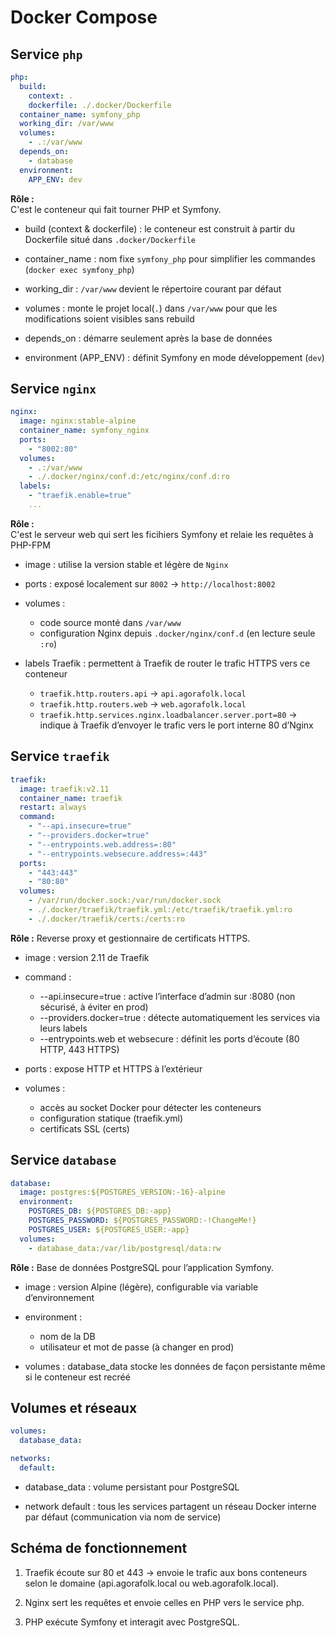 # Docker Compose

## Service `php`

```yaml
php:
  build:
    context: .
    dockerfile: ./.docker/Dockerfile
  container_name: symfony_php
  working_dir: /var/www
  volumes:
    - .:/var/www
  depends_on:
    - database
  environment:
    APP_ENV: dev
```

**Rôle :**  
C'est le conteneur qui fait tourner PHP et Symfony.

- build (context & dockerfile) : le conteneur est construit à partir du Dockerfile situé dans `.docker/Dockerfile`

- container_name : nom fixe `symfony_php` pour simplifier les commandes (`docker exec symfony_php`)

- working_dir : `/var/www` devient le répertoire courant par défaut

- volumes : monte le projet local(`.`) dans `/var/www` pour que les modifications soient visibles sans rebuild

- depends_on : démarre seulement après la base de données

- environment (APP_ENV) : définit Symfony en mode développement (`dev`)

## Service `nginx`

```yaml
nginx:
  image: nginx:stable-alpine
  container_name: symfony_nginx
  ports:
    - "8002:80"
  volumes:
    - .:/var/www
    - ./.docker/nginx/conf.d:/etc/nginx/conf.d:ro
  labels:
    - "traefik.enable=true"
    ...
```

**Rôle :**  
C'est le serveur web qui sert les ficihiers Symfony et relaie les requêtes à PHP-FPM

- image : utilise la version stable et légère de `Nginx`

- ports : exposé localement sur `8002` -> `http://localhost:8002`

- volumes :

  - code source monté dans `/var/www`
  - configuration Nginx depuis `.docker/nginx/conf.d` (en lecture seule `:ro`)

- labels Traefik : permettent à Traefik de router le trafic HTTPS vers ce conteneur
  - `traefik.http.routers.api` -> `api.agorafolk.local`
  - `traefik.http.routers.web` -> `web.agorafolk.local`
  - `traefik.http.services.nginx.loadbalancer.server.port=80` -> indique à Traefik d’envoyer le trafic vers le port interne 80 d’Nginx

## Service `traefik`

```yaml
traefik:
  image: traefik:v2.11
  container_name: traefik
  restart: always
  command:
    - "--api.insecure=true"
    - "--providers.docker=true"
    - "--entrypoints.web.address=:80"
    - "--entrypoints.websecure.address=:443"
  ports:
    - "443:443"
    - "80:80"
  volumes:
    - /var/run/docker.sock:/var/run/docker.sock
    - ./.docker/traefik/traefik.yml:/etc/traefik/traefik.yml:ro
    - ./.docker/traefik/certs:/certs:ro
```

**Rôle :**
Reverse proxy et gestionnaire de certificats HTTPS.

- image : version 2.11 de Traefik

- command :

  - --api.insecure=true : active l’interface d’admin sur :8080 (non sécurisé, à éviter en prod)
  - --providers.docker=true : détecte automatiquement les services via leurs labels
  - --entrypoints.web et websecure : définit les ports d’écoute (80 HTTP, 443 HTTPS)

- ports : expose HTTP et HTTPS à l’extérieur

- volumes :
  - accès au socket Docker pour détecter les conteneurs
  - configuration statique (traefik.yml)
  - certificats SSL (certs)

## Service `database`

```yaml
database:
  image: postgres:${POSTGRES_VERSION:-16}-alpine
  environment:
    POSTGRES_DB: ${POSTGRES_DB:-app}
    POSTGRES_PASSWORD: ${POSTGRES_PASSWORD:-!ChangeMe!}
    POSTGRES_USER: ${POSTGRES_USER:-app}
  volumes:
    - database_data:/var/lib/postgresql/data:rw
```

**Rôle :**
Base de données PostgreSQL pour l’application Symfony.

- image : version Alpine (légère), configurable via variable d’environnement

- environment :

  - nom de la DB
  - utilisateur et mot de passe (à changer en prod)

- volumes : database_data stocke les données de façon persistante même si le conteneur est recréé

## Volumes et réseaux

```yaml
volumes:
  database_data:

networks:
  default:
```

- database_data : volume persistant pour PostgreSQL

- network default : tous les services partagent un réseau Docker interne par défaut (communication via nom de service)

## Schéma de fonctionnement

1. Traefik écoute sur 80 et 443 → envoie le trafic aux bons conteneurs selon le domaine (api.agorafolk.local ou web.agorafolk.local).

2. Nginx sert les requêtes et envoie celles en PHP vers le service php.

3. PHP exécute Symfony et interagit avec PostgreSQL.
